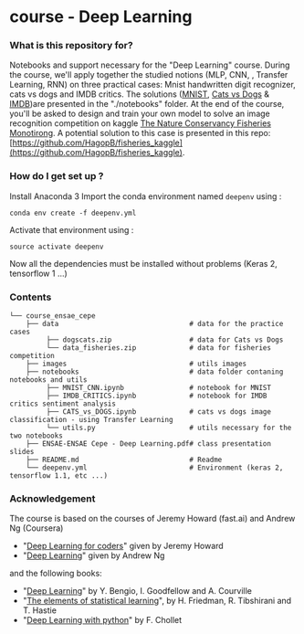 # course - Deep Learning
### What is this repository for? 
Notebooks and support necessary for the "Deep Learning" course. During the course, we'll apply together the studied notions (MLP, CNN, , Transfer Learning, RNN) on three practical cases: Mnist handwritten digit recognizer, cats vs dogs and IMDB critics. The solutions ([MNIST](https://github.com/HagopB/course_ensae_cepe/blob/master/notebooks/MNIST_CNN.ipynb), [Cats vs Dogs](https://github.com/HagopB/course_ensae_cepe/blob/master/notebooks/CATS_vs_DOGS.ipynb) & [IMDB](https://github.com/HagopB/course_ensae_cepe/blob/master/notebooks/IMDB_CRITICS.ipynb))are presented in the "./notebooks" folder. At the end of the course, you'll be asked to design and train your own model to solve an image recognition competition on kaggle [The Nature Conservancy Fisheries Monotirong](https://www.kaggle.com/c/the-nature-conservancy-fisheries-monitoring). A potential solution to this case is presented in this repo: [https://github.com/HagopB/fisheries_kaggle](https://github.com/HagopB/fisheries_kaggle).

### How do I get set up ?  
Install Anaconda 3
Import the conda environment named `deepenv` using : 
```
conda env create -f deepenv.yml
```

Activate that environment using :
```
source activate deepenv
```
Now all the dependencies must be installed without problems (Keras 2, tensorflow 1 ...)

### Contents
```
└── course_ensae_cepe
    ├── data                                # data for the practice cases
         ├── dogscats.zip                   # data for Cats vs Dogs
         └── data_fisheries.zip             # data for fisheries competition
    ├── images                              # utils images
    ├── notebooks                           # data folder contaning notebooks and utils
         ├── MNIST_CNN.ipynb                # notebook for MNIST
         ├── IMDB_CRITICS.ipynb             # notebook for IMDB critics sentiment analysis
         ├── CATS_vs_DOGS.ipynb             # cats vs dogs image classification - using Transfer Learning
         └── utils.py                       # utils necessary for the two notebooks
    ├── ENSAE-ENSAE Cepe - Deep Learning.pdf# class presentation slides 
    ├── README.md                           # Readme
    └── deepenv.yml                         # Environment (keras 2, tensorflow 1.1, etc ...)
```
### Acknowledgement
The course is based on the courses of Jeremy Howard (fast.ai) and Andrew Ng (Coursera)
* "[Deep Learning for coders](http://course.fast.ai/)" given by Jeremy Howard
* "[Deep Learning](https://fr.coursera.org/specializations/deep-learning)" given by Andrew Ng 

and the following books:
* "[Deep Learning](http://www.deeplearningbook.org/)" by Y. Bengio, I. Goodfellow and A. Courville
* "[The elements of statistical learning](https://web.stanford.edu/~hastie/Papers/ESLII.pdf)", by H. Friedman, R. Tibshirani and T. Hastie
* "[Deep Learning with python](https://www.manning.com/books/deep-learning-with-python)" by  F. Chollet
